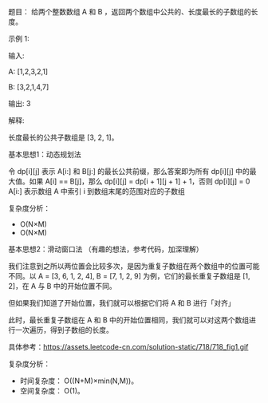 题目：
给两个整数数组 A 和 B ，返回两个数组中公共的、长度最长的子数组的长度。

示例 1:

输入:

A: [1,2,3,2,1]

B: [3,2,1,4,7]

输出: 3

解释: 

长度最长的公共子数组是 [3, 2, 1]。

基本思想1：动态规划法

令 dp[i][j] 表示 A[i:] 和 B[j:] 的最长公共前缀，那么答案即为所有 dp[i][j] 中的最大值。如果 A[i] == B[j]，那么 dp[i][j] = dp[i + 1][j + 1] + 1，否则 dp[i][j] = 0
A[i:] 表示数组 A 中索引 i 到数组末尾的范围对应的子数组

复杂度分析：
* O(N×M)
* O(N×M)

基本思想2：滑动窗口法 （有趣的想法，参考代码，加深理解）

我们注意到之所以两位置会比较多次，是因为重复子数组在两个数组中的位置可能不同。以 A = [3, 6, 1, 2, 4], B = [7, 1, 2, 9] 为例，它们的最长重复子数组是 [1, 2]，在 A 与 B 中的开始位置不同。

但如果我们知道了开始位置，我们就可以根据它们将 A 和 B 进行「对齐」

此时，最长重复子数组在 A 和 B 中的开始位置相同，我们就可以对这两个数组进行一次遍历，得到子数组的长度。

具体参考：https://assets.leetcode-cn.com/solution-static/718/718_fig1.gif

复杂度分析：
* 时间复杂度： O((N+M)×min(N,M))。
* 空间复杂度： O(1)。
